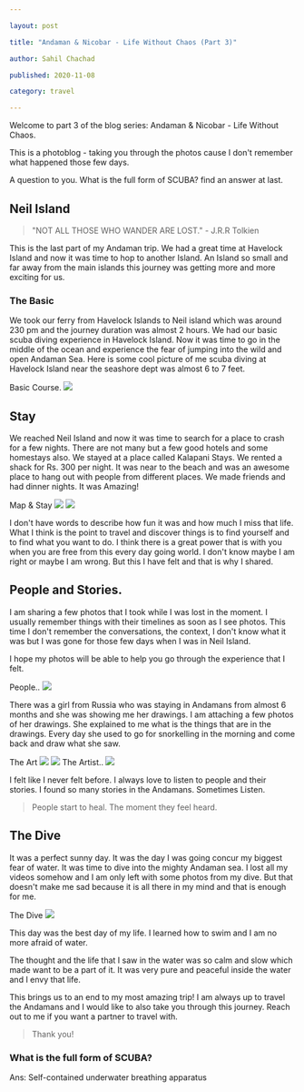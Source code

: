 ```yaml
---

layout: post

title: "Andaman & Nicobar - Life Without Chaos (Part 3)"

author: Sahil Chachad

published: 2020-11-08

category: travel

---
```


Welcome to part 3 of the blog series: Andaman & Nicobar - Life Without Chaos.

This is a photoblog - taking you through the photos cause I don't remember what happened those few days.

A question to you. What is the full form of SCUBA? find an answer at last.

## Neil Island

> "NOT ALL THOSE WHO WANDER ARE LOST." - J.R.R Tolkien

This is the last part of my Andaman trip. We had a great time at Havelock Island and now it was time to hop to another Island. An Island so small and far away from the main islands this journey was getting more and more exciting for us.

### The Basic
We took our ferry from Havelock Islands to Neil island which was around 230 pm and the journey duration was almost 2 hours. We had our basic scuba diving experience in Havelock Island. Now it was time to go in the middle of the ocean and experience the fear of jumping into the wild and open Andaman Sea. Here is some cool picture of me scuba diving at Havelock Island near the seashore dept was almost 6 to 7 feet.

<span  class="marginnote">
Basic Course.
</span>
<img  src='/assets/images/travel/andaman/scuba-basic.jpg'>

## Stay
We reached Neil Island and now it was time to search for a place to crash for a few nights. There are not many but a few good hotels and some homestays also. We stayed at a place called Kalapani Stays. We rented a shack for Rs. 300 per night. It was near to the beach and was an awesome place to hang out with people from different places. We made friends and had dinner nights. It was Amazing!

<span  class="marginnote">
Map & Stay
</span>
<img  src='/assets/images/travel/andaman/islandmap.jpg'>
<img  src='/assets/images/travel/andaman/stay.jpg'>

I don't have words to describe how fun it was and how much I miss that life. What I think is the point to travel and discover things is to find yourself and to find what you want to do.
I think there is a great power that is with you when you are free from this every day going world.
I don't know maybe I am right or maybe I am wrong. But this I have felt and that is why I shared.

## People and Stories.
I am sharing a few photos that I took while I was lost in the moment. I usually remember things with their timelines as soon as I see photos. This time I don't remember the conversations, the context, I don't know what it was but I was gone for those few days when I was in Neil Island.

I hope my photos will be able to help you go through the experience that I felt.

<span  class="marginnote">
 People..
</span>
<img  src='/assets/images/travel/andaman/friends.jpg'>

There was a girl from Russia who was staying in Andamans from almost 6 months and she was showing me her drawings. I am attaching a few photos of her drawings. She explained to me what is the things that are in the drawings. Every day she used to go for snorkelling in the morning and come back and draw what she saw.

<span  class="marginnote">
The Art
</span>
<img  src='/assets/images/travel/andaman/drawing.jpg'>
<img  src='/assets/images/travel/andaman/drawing2.jpg'>

<span  class="marginnote">
The Artist..
</span>
<img  src='/assets/images/travel/andaman/artist.jpg'>

I felt like I never felt before. I always love to listen to people and their stories. I found so many stories in the Andamans. Sometimes Listen.

> People start to heal. The moment they feel heard.

## The Dive
It was a perfect sunny day. It was the day I was going concur my biggest fear of water. It was time to dive into the mighty Andaman sea. I lost all my videos somehow and I am only left with some photos from my dive. But that doesn't make me sad because it is all there in my mind and that is enough for me.

<span  class="marginnote">
The Dive
</span>
<img  src='/assets/images/travel/andaman/thedive.jpg'>

This day was the best day of my life. I learned how to swim and I am no more afraid of water.

The thought and the life that I saw in the water was so calm and slow which made want to be a part of it. It was very pure and peaceful inside the water and I envy that life.

This brings us to an end to my most amazing trip! I am always up to travel the Andamans and I would like to also take you through this journey. Reach out to me if you want a partner to travel with.

> Thank you!

### What is the full form of SCUBA?
Ans:  Self-contained underwater breathing apparatus